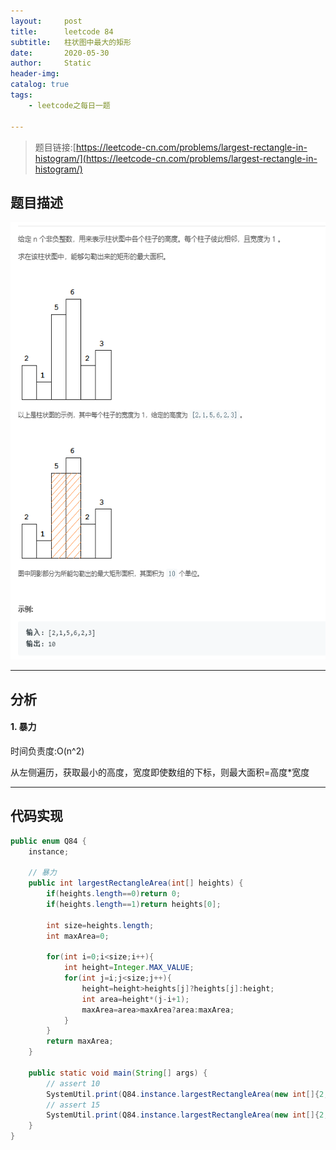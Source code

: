 ```yaml
---
layout:     post
title:      leetcode 84
subtitle:   柱状图中最大的矩形
date:       2020-05-30
author:     Static
header-img: 
catalog: true
tags:
    - leetcode之每日一题
    
---
```


> 题目链接:[https://leetcode-cn.com/problems/largest-rectangle-in-histogram/](https://leetcode-cn.com/problems/largest-rectangle-in-histogram/)

## 题目描述

<html>
    <img src="/img/leetcode/leetcode-84.png" width="700" height="700" /> 
</html>

---

## 分析

#### 1. 暴力

时间负责度:O(n^2)

从左侧遍历，获取最小的高度，宽度即使数组的下标，则最大面积=高度*宽度

---

## 代码实现

```java
public enum Q84 {
    instance;

    // 暴力
    public int largestRectangleArea(int[] heights) {
        if(heights.length==0)return 0;
        if(heights.length==1)return heights[0];

        int size=heights.length;
        int maxArea=0;

        for(int i=0;i<size;i++){
            int height=Integer.MAX_VALUE;
            for(int j=i;j<size;j++){
                height=height>heights[j]?heights[j]:height;
                int area=height*(j-i+1);
                maxArea=area>maxArea?area:maxArea;
            }
        }
        return maxArea;
    }

    public static void main(String[] args) {
        // assert 10
        SystemUtil.print(Q84.instance.largestRectangleArea(new int[]{2,1,5,6,2,3}));
        // assert 15
        SystemUtil.print(Q84.instance.largestRectangleArea(new int[]{2,1,6,6,2,5,5,5,3}));
    }
}
```